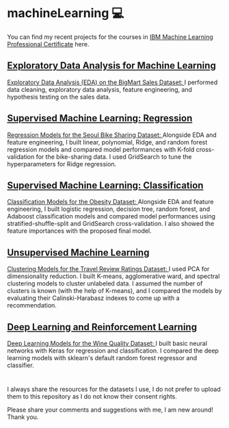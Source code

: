 # machineLearning 💻
You can find my recent projects for the courses in [IBM Machine Learning Professional Certificate](https://www.coursera.org/professional-certificates/ibm-machine-learning?=) here.

## [Exploratory Data Analysis for Machine Learning](https://www.coursera.org/account/accomplishments/certificate/PD3LRSU43QLY)

[Exploratory Data Analysis (EDA) on the BigMart Sales Dataset: ](https://github.com/sudekc/machineLearning/blob/ac953ba66476219740b328b793d8f38651e5836a/bigmart-sales-data-eda.ipynb) I performed data cleaning, exploratory data analysis, feature engineering, and hypothesis testing on the sales data.

## [Supervised Machine Learning: Regression](https://www.coursera.org/account/accomplishments/certificate/EKSL4HAT7MRN)

[Regression Models for the Seoul Bike Sharing Dataset: ](https://github.com/sudekc/machineLearning/blob/035a398c1449e706c44a1fca0c0a8bf76a6c9d33/seoul-bike-data-regression.ipynb) Alongside EDA and feature engineering, I built linear, polynomial, Ridge, and random forest regression models and compared model performances with K-fold cross-validation for the bike-sharing data. I used GridSearch to tune the hyperparameters for Ridge regression.

## [Supervised Machine Learning: Classification](https://www.coursera.org/account/accomplishments/certificate/EVGTLZXLW5N2)

[Classification Models for the Obesity Dataset: ](https://github.com/sudekc/machineLearning/blob/035a398c1449e706c44a1fca0c0a8bf76a6c9d33/obesity-data-classification.ipynb) Alongside EDA and feature engineering, I built logistic regression, decision tree, random forest, and Adaboost classification models and compared model performances using stratified-shuffle-split and GridSearch cross-validation. I also showed the feature importances with the proposed final model.

## [Unsupervised Machine Learning](https://www.coursera.org/account/accomplishments/certificate/BJ9E3VUSS63D)
[Clustering Models for the Travel Review Ratings Dataset: ](https://github.com/sudekc/machineLearning/blob/27ac027a19b7d2275adb1673ca7bf53fd402b8e1/travel-review-clustering.ipynb) I used PCA for dimensionality reduction. I built K-means, agglomerative ward, and spectral clustering models to cluster unlabeled data. I assumed the number of clusters is known (with the help of K-means), and I compared the models by evaluating their Calinski-Harabasz indexes to come up with a recommendation. 

## [Deep Learning and Reinforcement Learning](https://www.coursera.org/account/accomplishments/certificate/KL5MWZ6TMSJR)
[Deep Learning Models for the Wine Quality Dataset: ](https://github.com/sudekc/machineLearning/blob/be917f925efc5ba446ed25d99d7aaf242287cc65/wine-quality-deep-learning.ipynb) I built basic neural networks with Keras for regression and classification. I compared the deep learning models with sklearn's default random forest regressor and classifier.

#

I always share the resources for the datasets I use, I do not prefer to upload them to this repository as I do not know their consent rights.

Please share your comments and suggestions with me, I am new around! Thank you.
